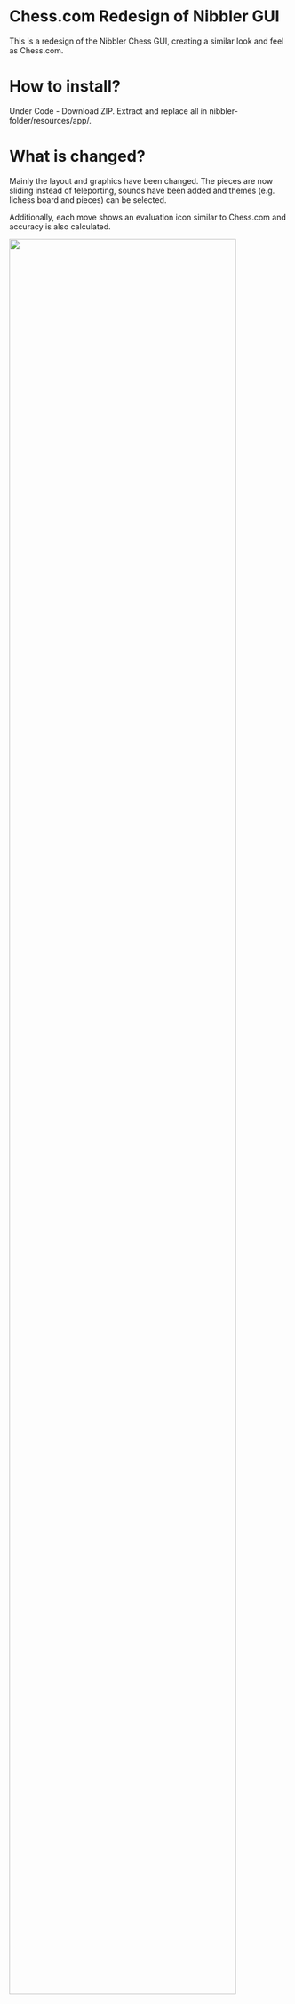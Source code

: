 # Chess.com Redesign of Nibbler GUI
This is a redesign of the Nibbler Chess GUI, creating a similar look and feel as Chess.com. 

# How to install?

Under Code - Download ZIP. Extract and replace all in nibbler-folder/resources/app/.

# What is changed?

Mainly the layout and graphics have been changed. The pieces are now sliding instead of teleporting, sounds have been added and themes (e.g. lichess board and pieces) can be selected.

Additionally, each move shows an evaluation icon similar to Chess.com and accuracy is also calculated.

<img src="https://user-images.githubusercontent.com/23149790/225486035-ae4784a4-886b-4b51-b149-e2a93ab830be.png" width=90% height=90%>

# How is win percentage and accuracy calculated?

Both calculations are directly taken from lichess: https://lichess.org/page/accuracy.

# How does this differ to Chess.com's evaluation?

The win percentage is the exact same, where only the engine and depth create differences. 

To calculate if a blunder or better moves occured, Chess.com's table providing the win percentage difference for each classification is used: https://support.chess.com/article/2965-how-are-moves-classified-what-is-a-blunder-or-brilliant-and-etc.

However, it is also stated that they are not using as strict of a model anymore (e.g. less blunders for lower rated players) and therefor the number of blunders can be different. From comparing some games, it is practically the same, but with more blunders.

# How does accuracy differ to Chess.com's calculation?

Since lichess' calculation is very strict, you will see quite high accuracies displayed. Chess.com is using a newer model that takes some context into account and is also aiming for a general evaluation that tells you if you played good or not, which means it is generally lower than the strict model. More about it: https://support.chess.com/article/1135-what-is-accuracy-in-analysis-how-is-it-measured.
